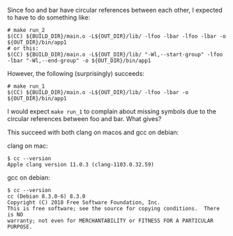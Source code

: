 Since foo and bar have circular references between each other, I expected to have to do something like:

    # make run_2
    $(CC) ${BUILD_DIR}/main.o -L${OUT_DIR}/lib/ -lfoo -lbar -lfoo -lbar -o ${OUT_DIR}/bin/app1
    # or this:
    $(CC) ${BUILD_DIR}/main.o -L${OUT_DIR}/lib/ "-Wl,--start-group" -lfoo -lbar "-Wl,--end-group" -o ${OUT_DIR}/bin/app1

However, the following (surprisingly) succeeds:
  
    # make run_1
    $(CC) ${BUILD_DIR}/main.o -L${OUT_DIR}/lib/ -lfoo -lbar -o ${OUT_DIR}/bin/app1

I would expect `make run_1` to complain about missing symbols due to the circular references between foo and bar. What gives?

This succeed with both clang on macos and gcc on debian:

clang on mac: 

    $ cc --version
    Apple clang version 11.0.3 (clang-1103.0.32.59)

gcc on debian:

    $ cc --version
    cc (Debian 8.3.0-6) 8.3.0
    Copyright (C) 2018 Free Software Foundation, Inc.
    This is free software; see the source for copying conditions.  There is NO
    warranty; not even for MERCHANTABILITY or FITNESS FOR A PARTICULAR PURPOSE.
 
